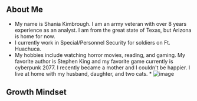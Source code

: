 ## About Me
* My name is Shania Kimbrough. I am an army veteran with over 8 years experience as an analyst. I am from the great state of Texas, but Arizona is home for now.
* I currently work in Special/Personnel Security for soldiers on Ft. Huachuca. 
* My hobbies include watching horror movies, reading, and gaming. My favorite author is Stephen King and my favorite game currently is cyberpunk 2077. I recently became a mother and I couldn't be happier. I live at home with my husband, daughter, and two cats. *
![image](https://user-images.githubusercontent.com/86278910/122862448-01cd5400-d2d6-11eb-96e3-071c4481c7c9.jpg)

## Growth Mindset 
